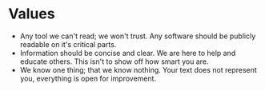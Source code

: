 # Values

- Any tool we can't read; we won't trust. Any software should be publicly
    readable on it's critical parts. 
- Information should be concise and clear. We are here to help and educate
    others. This isn't to show off how smart you are. 
- We know one thing; that we know nothing. Your text does not represent you,
    everything is open for improvement.
